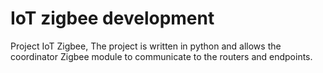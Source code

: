 # IoT zigbee development

Project IoT Zigbee, The project is written in python and allows the coordinator Zigbee module to communicate to the routers and endpoints. 

